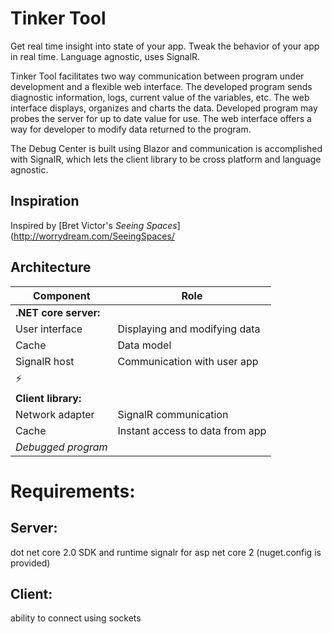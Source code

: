 # Tinker Tool
Get real time insight into state of your app. Tweak the behavior of your app in real time. Language agnostic, uses SignalR.

Tinker Tool facilitates two way communication between program under development and a flexible web interface. 
The developed program sends diagnostic information, logs, current value of the variables, etc. 
The web interface displays, organizes and charts the data. 
Developed program may probes the server for up to date value for use. The web interface offers a way for developer to modify data returned to the program.


The Debug Center is built using Blazor and communication is accomplished with SignalR, which lets the client library to be cross platform and language agnostic.

## Inspiration

Inspired by [Bret Victor's _Seeing Spaces_](http://worrydream.com/SeeingSpaces/

## Architecture
| Component | Role |
|---|---|
| **.NET core server:** | |
| User interface | Displaying and modifying data |
| Cache | Data model |
| SignalR host | Communication with user app |
| ⚡ |   |
| **Client library:** | |
| Network adapter | SignalR communication |
| Cache | Instant access to data from app |
| *Debugged program* | |

# Requirements:
## Server:
dot net core 2.0 SDK and runtime
signalr for asp net core 2 (nuget.config is provided)
## Client:
ability to connect using sockets
